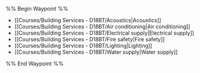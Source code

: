 %% Begin Waypoint %%
- [[Courses/Building Services - D18BT/Acoustics|Acoustics]]
- [[Courses/Building Services - D18BT/Air conditioning|Air conditioning]]
- [[Courses/Building Services - D18BT/Electrical supply|Electrical supply]]
- [[Courses/Building Services - D18BT/Fire safety|Fire safety]]
- [[Courses/Building Services - D18BT/Lighting|Lighting]]
- [[Courses/Building Services - D18BT/Water supply|Water supply]]

%% End Waypoint %%